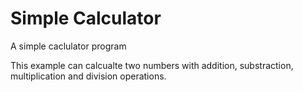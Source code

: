 # Simple Calculator

A simple caclulator program

This example can calcualte two numbers with addition, substraction, multiplication and division operations.